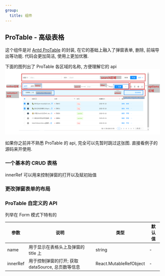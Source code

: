 ```yaml
---
group:
  title: 组件
---
```


## ProTable - 高级表格

这个组件是对 [Antd ProTable](https://procomponents.ant.design/components/table) 的封装, 在它的基础上融入了弹窗表单, 删除, 前端导出等功能. 代码会更加简洁, 使用上更加优雅.

下面的图列出了 ProTable 各区域的名称, 方便理解它的 api ![ProTable各区域名称](./ProTable.png)

如果你之前并不熟悉 ProTable 的 api, 完全可以先暂时跳过这张图. 直接看例子的源码来开使用.

### 一个基本的 CRUD 表格

innerRef 可以用来控制弹窗的打开以及赋初始值

<code src="./basic/index.tsx"></code>

### 更改弹窗表单的布局

<code src="./modalFormLayout/index.tsx"></code>

### ProTable 自定义的 API

列举在 Form 模式下特有的

| 参数     | 说明                                              | 类型                   | 默认值 |
| -------- | ------------------------------------------------- | ---------------------- | ------ |
| name     | 用于显示在表格头上及弹窗的 title 上               | string                 | -      |
| innerRef | 用于控制弹窗的打开; 获取 dataSource, 总页数等信息 | React.MutableRefObject | -      |
